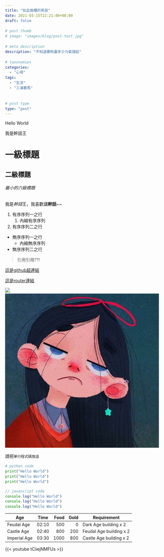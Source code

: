```yaml
---
title: "如此燦爛的笑容"
date: 2021-03-15T22:21:00+08:00
draft: false

# post thumb
# image: "images/blog/post-test.jpg"

# meta description
description: "不知道要耗盡多少力氣撐起"

# taxonomies
categories: 
  - "心得"
tags:
  - "生活"
  - "三浦春馬"


# post type
type: "post"
---
```


Hello World

我是幹話王

# 一級標題

## 二級標題

###### 最小的六級標題

我是*幹話*王，我喜歡講**幹話**~~

1. 有序序列一之行
    1. 內縮有序序列 
1. 有序序列二之行

* 無序序列一之行
    * 內縮無序序列
* 無序序列二之行

> 引用引用??! 

[這是github超連結](https://github.com/huberthsieh)

[這是router連結](/blog/post-1)

![](https://i.pinimg.com/564x/e0/11/26/e011260267528e21f8210dbd672eb022.jpg)
![](/images/profile.jpg)

請把`單行程式碼放這`

```python
# python code
print("Hello World")
print("Hello World")
print("Hello World")
```

```javascript
// javascript code
console.log("Hello World")
console.log("Hello World")
console.log("Hello World")
```

Age           | Time  | Food | Gold | Requirement
--------------|:-----:|-----:| ----:|------------------------
Feudal Age    | 02:10 |  500 |    0 | Dark Age building x 2
Castle Age    | 02:40 |  800 |  200 | Feudal Age building x 2
Imperial Age  | 03:30 | 1000 |  800 | Castle Age building x 2    


{{< youtube tCiiejNMFUs >}}

